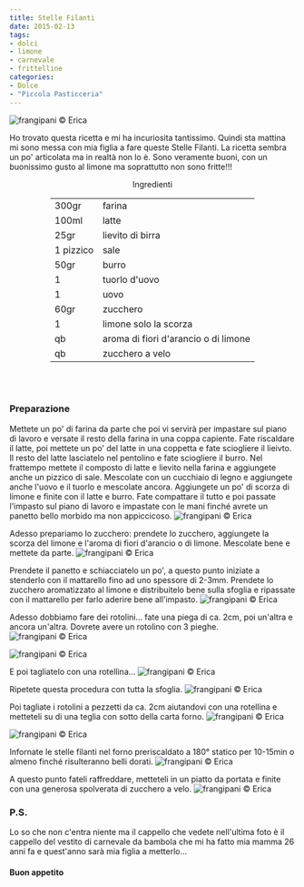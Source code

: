 ```yaml
---
title: Stelle Filanti
date: 2015-02-13
tags:
- dolci
- limone
- carnevale
- frittelline
categories:
- Dolce
- "Piccola Pasticceria"
---
```

![](header.jpg "frangipani © Erica")

Ho trovato questa ricetta e mi ha incuriosita tantissimo. Quindi sta mattina mi sono messa con mia figlia a fare queste Stelle Filanti. La ricetta sembra un po' articolata ma in realtà non lo è. Sono veramente buoni, con un buonissimo gusto al limone ma soprattutto non sono fritte!!!

<div id="wrapper" style="text-align: center">
  <div id="yourdiv" style="display: inline-block;">
    <div class="ingredients">
      <div class="ingredients-title">Ingredienti</div>
      <table>
        <tbody>
          <tr>
            <td>300gr</td>
            <td>farina</td>
          </tr>
          <tr>
            <td>100ml</td>
            <td>latte</td>
          </tr>
          <tr>
            <td>25gr</td>
            <td>lievito di birra</td>
          </tr>
          <tr>
            <td>1 pizzico</td>
            <td>sale</td>
          </tr>
          <tr>
            <td>50gr</td>
            <td>burro</td>
          </tr>
          <tr>
          	<td>1</td>
            <td>tuorlo d'uovo</td>
          </tr>
          <tr>
            <td>1</td>
            <td>uovo</td>
          </tr>
          <tr>
            <td>60gr</td>
            <td>zucchero</td>
          </tr>
          <tr>
            <td>1</td>
            <td>limone solo la scorza</td>
          </tr>
          <tr>
            <td>qb</td>
            <td>aroma di fiori d'arancio o di limone</td>
          </tr>
          <tr>
            <td>qb</td>
            <td>zucchero a velo</td>       
          </tr>
        </tbody>
      </table>
      <br></br>
    </div>
  </div>
</div>


<h3>
	<font color="grey">
		<i class="fa fa-cogs"></i>
	</font> Preparazione
</h3>

Mettete un po' di farina da parte che poi vi servirà per impastare sul piano di lavoro e versate il resto della farina in una coppa capiente. Fate riscaldare il latte, poi mettete un po' del latte in una coppetta e fate sciogliere il lieivto. Il resto del latte lasciatelo nel pentolino e fate sciogliere il burro. Nel frattempo mettete il composto di latte e lievito nella farina e aggiungete anche un pizzico di sale. Mescolate con un cucchiaio di legno e aggiungete anche l'uovo e il tuorlo e mescolate ancora. Aggiungete un po' di scorza di limone e finite con il latte e burro. Fate compattare il tutto e poi passate l'impasto sul piano di lavoro e impastate con le mani finché avrete un panetto bello morbido ma non appiccicoso.
![](impasto.jpg "frangipani © Erica")

Adesso prepariamo lo zucchero: prendete lo zucchero, aggiungete la scorza del limone e l'aroma di fiori d'arancio o di limone. Mescolate bene e mettete da parte.
![](zucchero.jpg "frangipani © Erica")

Prendete il panetto e schiacciatelo un po', a questo punto iniziate a stenderlo con il mattarello fino ad uno spessore di 2-3mm. Prendete lo zucchero aromatizzato al limone e distribuitelo bene sulla sfoglia e ripassate con il mattarello per farlo aderire bene all'impasto.
![](stesa.jpg "frangipani © Erica")

Adesso dobbiamo fare dei rotolini... fate una piega di ca. 2cm, poi un'altra e ancora un'altra. Dovrete avere un rotolino con 3 pieghe.
![](piegare1.jpg "frangipani © Erica")

![](piegare2.jpg "frangipani © Erica")

E poi tagliatelo con una rotellina...
![](piegare3.jpg "frangipani © Erica")

Ripetete questa procedura con tutta la sfoglia.
![](rotolini.jpg "frangipani © Erica")

Poi tagliate i rotolini a pezzetti da ca. 2cm aiutandovi con una rotellina e metteteli su di una teglia con sotto della carta forno.
![](tagliati.jpg "frangipani © Erica")

![](teglia.jpg "frangipani © Erica")

Infornate le stelle filanti nel forno preriscaldato a 180° statico per 10-15min o almeno finché risulteranno belli dorati.
![](sfornati.jpg "frangipani © Erica")

A questo punto fateli raffreddare, metteteli in un piatto da portata e finite con una generosa spolverata di zucchero a velo.
![](risultato.jpg "frangipani © Erica")

<h3>
  <font color="#FFCC00">
    <i class="fa fa-lightbulb-o"></i>
  </font> P.S.
</h3>

Lo so che non c'entra niente ma il cappello che vedete nell'ultima foto è il cappello del vestito di carnevale da bambola che mi ha fatto mia mamma 26 anni fa e quest'anno sarà mia figlia a metterlo...

<h4>Buon appetito
  <font color="red">
    <i class="fa fa-smile-o"></i>
  </font>
</h4>
